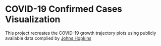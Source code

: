 # COVID-19 Confirmed Cases Visualization

This project recreates the COVID-19 growth trajectory plots using publicly available data
complied by [Johns Hopkins](https://github.com/CSSEGISandData)